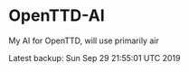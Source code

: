 # OpenTTD-AI
My AI for OpenTTD, will use primarily air

Latest backup: Sun Sep 29 21:55:01 UTC 2019
